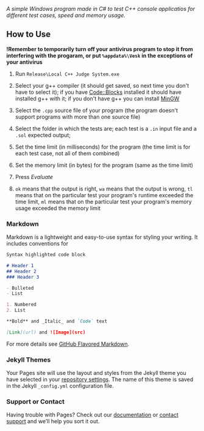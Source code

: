 *A simple Windows program made in C# to test C++ console applicatios for different test cases, speed and memory usage.*

## How to Use

**!Remember to temporarily turn off your antivirus program to stop it from interfering with the progaram, or put ```%appdata%\Vesk``` in the exceptions of your antivirus**

1. Run ```Release\Local C++ Judge System.exe```

3. Select your g++ compiler (it should get saved, so next time you don't have to select it); if you have [Code::Blocks](http://www.codeblocks.org/) installed it should have installed g++ with it; if you don't have g++ you can install [MinGW](http://www.mingw.org/)

3. Select the ```.cpp``` source file of your program (the program doesn't support programs with more than one source file)

4. Select the folder in which the tests are; each test is a ```.in``` input file and a ```.sol``` expected output;

5. Set the time limit (in milliseconds) for the program (the time limit is for each test case, not all of them combined)

6. Set the memory limit (in bytes) for the program (same as the time limit)

7. Press *Evaluate*

8. ```ok``` means that the output is right, ```wa``` means that the output is wrong, ```tl``` means that on the particular test your program's runtime exceeded the time limit, ```ml``` means that on the particular test your program's memory usage exceeded the memory limit


### Markdown

Markdown is a lightweight and easy-to-use syntax for styling your writing. It includes conventions for

```markdown
Syntax highlighted code block

# Header 1
## Header 2
### Header 3

- Bulleted
- List

1. Numbered
2. List

**Bold** and _Italic_ and `Code` text

[Link](url) and ![Image](src)
```

For more details see [GitHub Flavored Markdown](https://guides.github.com/features/mastering-markdown/).

### Jekyll Themes

Your Pages site will use the layout and styles from the Jekyll theme you have selected in your [repository settings](https://github.com/vesk4000/Local-CPP-Judge-System/settings). The name of this theme is saved in the Jekyll `_config.yml` configuration file.

### Support or Contact

Having trouble with Pages? Check out our [documentation](https://help.github.com/categories/github-pages-basics/) or [contact support](https://github.com/contact) and we’ll help you sort it out.
